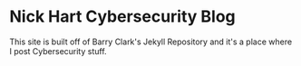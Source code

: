 # Nick Hart Cybersecurity Blog

This site is built off of Barry Clark's Jekyll Repository and it's a place where I post Cybersecurity stuff.
